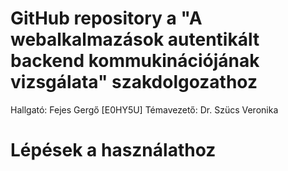 # GitHub repository a "A webalkalmazások autentikált backend kommukinációjának vizsgálata" szakdolgozathoz
Hallgató: Fejes Gergő [E0HY5U] Témavezető: Dr. Szücs Veronika

# Lépések a használathoz
